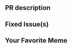 ## PR description

## Fixed Issue(s)
<!-- Please link to fixed issue(s) here using format: fixes #<issue number> -->
<!-- Example: "fixes #2" -->

## Your Favorite Meme
<!-- Please add your favorite meme -->
